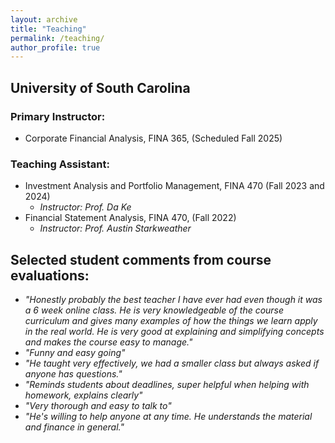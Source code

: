 ```yaml
---
layout: archive
title: "Teaching"
permalink: /teaching/
author_profile: true
---
```

## University of South Carolina

### Primary Instructor:

- Corporate Financial Analysis, FINA 365, (Scheduled Fall 2025)
  

### Teaching Assistant:

- Investment Analysis and Portfolio Management, FINA 470 (Fall 2023 and 2024)
  - *Instructor: Prof. Da Ke*
- Financial Statement Analysis, FINA 470,  (Fall 2022)
  - *Instructor: Prof. Austin Starkweather*

## Selected student comments from course evaluations:

- *"Honestly probably the best teacher I have ever had even though it was a 6 week online class. He is very knowledgeable of the course curriculum and gives many examples of how the things we learn apply in the real world. He is very good at explaining and simplifying concepts and makes the course easy to manage."*
- *"Funny and easy going"*
- *"He taught very effectively, we had a smaller class but always asked if anyone has questions."*
- *"Reminds students about deadlines, super helpful when helping with homework, explains clearly"*
- *"Very thorough and easy to talk to"*
- *"He's willing to help anyone at any time. He understands the material and finance in general."*


